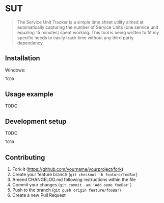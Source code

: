 # SUT
> The Service Unit Tracker is a simple time sheet utility aimed at automatically capturing the number of Service Units (one service unit equaling 15 minutes) spent working. This tool is being written to fit my specific needs to easily track time without any third party dependency.

## Installation

Windows:

```sh
TODO
```

## Usage example

TODO

## Development setup

TODO

```sh
TODO
```

## Contributing

1. Fork it (<https://github.com/yourname/yourproject/fork>)
2. Create your feature branch (`git checkout -b feature/fooBar`)
3. Amend CHANGELOG.md following instructions within the file
4. Commit your changes (`git commit -am 'Add some fooBar'`)
5. Push to the branch (`git push origin feature/fooBar`)
6. Create a new Pull Request